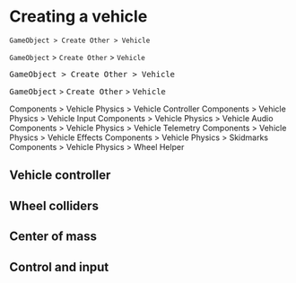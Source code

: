 # Creating a vehicle

`GameObject > Create Other > Vehicle`

`GameObject` > `Create Other` > `Vehicle`

<kbd>GameObject > Create Other > Vehicle</kbd>

<kbd>GameObject</kbd> > <kbd>Create Other</kbd> > <kbd>Vehicle</kbd>

Components > Vehicle Physics > Vehicle Controller
Components > Vehicle Physics > Vehicle Input
Components > Vehicle Physics > Vehicle Audio
Components > Vehicle Physics > Vehicle Telemetry
Components > Vehicle Physics > Vehicle Effects
Components > Vehicle Physics > Skidmarks
Components > Vehicle Physics > Wheel Helper

## Vehicle controller

## Wheel colliders

## Center of mass

## Control and input


